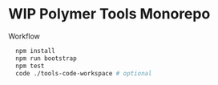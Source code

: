# WIP Polymer Tools Monorepo

Workflow

```bash
  npm install
  npm run bootstrap
  npm test
  code ./tools-code-workspace # optional
```
